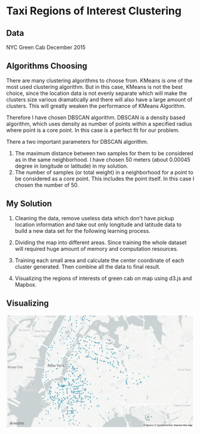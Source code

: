 # Taxi Regions of Interest Clustering

## Data
NYC Green Cab December 2015

## Algorithms Choosing
There are many clustering algorithms to choose from. KMeans is one of the most used clustering algorithm.
But in this case, KMeans is not the best choice, since the location data is not evenly separate which will make the clusters size various dramatically and there will also have a large amount of clusters. This will greatly weaken the performance of KMeans Algorithm.

Therefore I have chosen DBSCAN algorithm. DBSCAN is a density based algorithm, which uses density as number of points within a specified radius where point is a core point. In this case is a perfect fit for our problem.

There a two important parameters for DBSCAN algorithm.
1. The maximum distance between two samples for them to be considered as in the same neighborhood.
  I have chosen 50 meters (about 0.00045 degree in longitude or latitude) in my solution.
2. The number of samples (or total weight) in a neighborhood for a point to be considered as a core point. This includes the point itself.
In this case I chosen the number of 50.


## My Solution

1. Cleaning the data, remove useless data which don't have pickup location information and take out only longitude and latitude data to build a new data set for the following learning process.

2. Dividing the map into different areas. Since training the whole dataset will required huge amount of memory and computation resources.

3. Training each small area and calculate the center coordinate of each cluster generated. Then combine all the data to final result.

4. Visualizing the regions of interests of green cab on map using d3.js and Mapbox.


## Visualizing
![Visualizing](https://github.com/NGCyang/TaxiRegionsofInterestClustering/blob/master/visualizing.png?raw=true)
